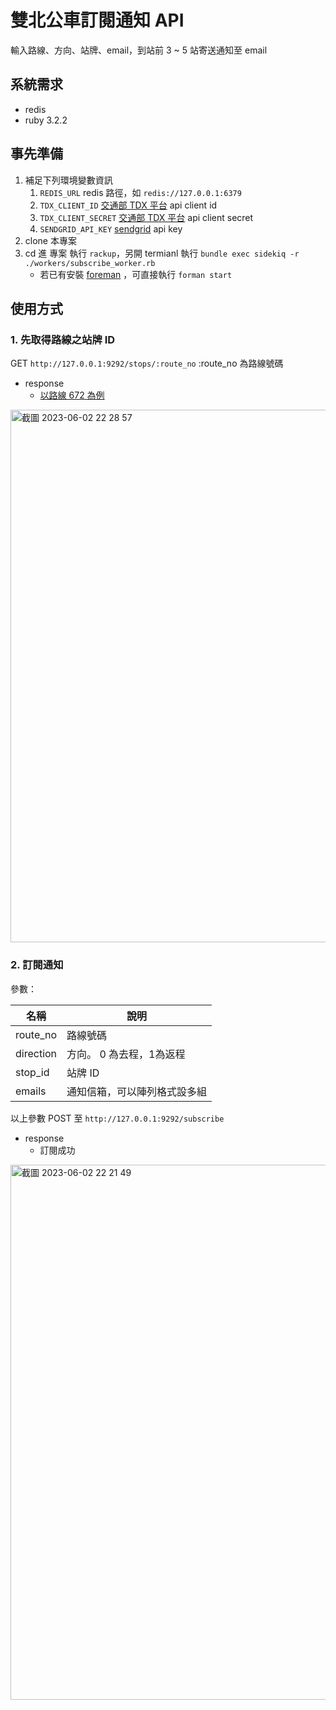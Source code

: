 # 雙北公車訂閱通知 API
輸入路線、方向、站牌、email，到站前 3 ~ 5 站寄送通知至 email

## 系統需求
- redis
- ruby 3.2.2

## 事先準備
1. 補足下列環境變數資訊
   1. `REDIS_URL` redis 路徑，如 `redis://127.0.0.1:6379`
   2. `TDX_CLIENT_ID` [交通部 TDX 平台](https://tdx.transportdata.tw/) api client id
   3. `TDX_CLIENT_SECRET` [交通部 TDX 平台](https://tdx.transportdata.tw/) api client secret
   4. `SENDGRID_API_KEY` [sendgrid](https://app.sendgrid.com/) api key
2. clone 本專案
3. cd 進 專案 執行 `rackup`，另開 termianl 執行 `bundle exec sidekiq -r ./workers/subscribe_worker.rb`
   - 若已有安裝 [foreman](https://github.com/ddollar/foreman) ，可直接執行 `forman start`

## 使用方式

### 1. 先取得路線之站牌 ID

   GET `http://127.0.0.1:9292/stops/:route_no` :route_no 為路線號碼
   - response
      -  [以路線 672 為例](https://github.com/cellvinchung/bus_subscription/blob/master/example/stops.json)
   <img width="852" alt="截圖 2023-06-02 22 28 57" src="https://github.com/cellvinchung/bus_subscription/assets/5347394/4176e5f5-eb8f-45f8-8d5c-1e7565928aec">



### 2. 訂閱通知

   參數：
   
   | 名稱 | 說明 |
   | --- | --- |
   | route_no | 路線號碼 |
   | direction | 方向。 0 為去程，1為返程 |
   | stop_id | 站牌 ID |
   | emails | 通知信箱，可以陣列格式設多組 |

   以上參數 POST 至 `http://127.0.0.1:9292/subscribe`

   - response 
      - 訂閱成功  

   <img width="856" alt="截圖 2023-06-02 22 21 49" src="https://github.com/cellvinchung/bus_subscription/assets/5347394/ac023582-64f6-4294-b0fa-894fa8d3d48d">


